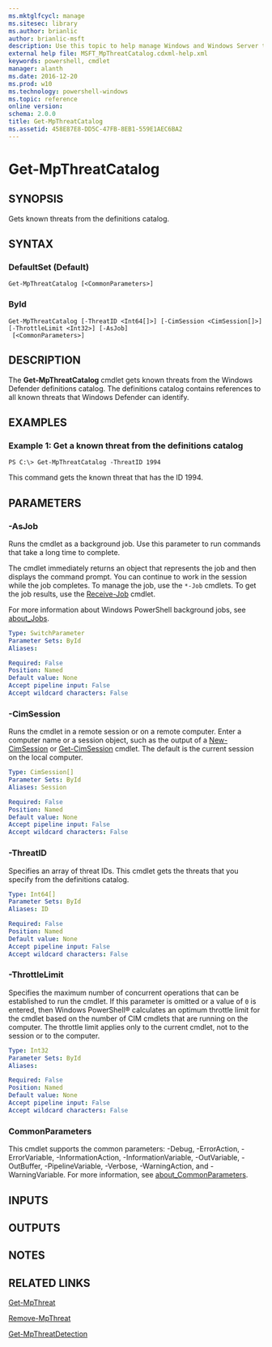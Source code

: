 ```yaml
---
ms.mktglfcycl: manage
ms.sitesec: library
ms.author: brianlic
author: brianlic-msft
description: Use this topic to help manage Windows and Windows Server technologies with Windows PowerShell.
external help file: MSFT_MpThreatCatalog.cdxml-help.xml
keywords: powershell, cmdlet
manager: alanth
ms.date: 2016-12-20
ms.prod: w10
ms.technology: powershell-windows
ms.topic: reference
online version: 
schema: 2.0.0
title: Get-MpThreatCatalog
ms.assetid: 458E87E8-DD5C-47FB-8EB1-559E1AEC6BA2
---
```


# Get-MpThreatCatalog

## SYNOPSIS
Gets known threats from the definitions catalog.

## SYNTAX

### DefaultSet (Default)
```
Get-MpThreatCatalog [<CommonParameters>]
```

### ById
```
Get-MpThreatCatalog [-ThreatID <Int64[]>] [-CimSession <CimSession[]>] [-ThrottleLimit <Int32>] [-AsJob]
 [<CommonParameters>]
```

## DESCRIPTION
The **Get-MpThreatCatalog** cmdlet gets known threats from the Windows Defender definitions catalog.
The definitions catalog contains references to all known threats that Windows Defender can identify.

## EXAMPLES

### Example 1: Get a known threat from the definitions catalog
```
PS C:\> Get-MpThreatCatalog -ThreatID 1994
```

This command gets the known threat that has the ID 1994.

## PARAMETERS

### -AsJob
Runs the cmdlet as a background job. Use this parameter to run commands that take a long time to complete. 

The cmdlet immediately returns an object that represents the job and then displays the command prompt. 
You can continue to work in the session while the job completes. 
To manage the job, use the `*-Job` cmdlets. 
To get the job results, use the [Receive-Job](http://go.microsoft.com/fwlink/?LinkID=113372) cmdlet. 

For more information about Windows PowerShell background jobs, see [about_Jobs](http://go.microsoft.com/fwlink/?LinkID=113251).

```yaml
Type: SwitchParameter
Parameter Sets: ById
Aliases: 

Required: False
Position: Named
Default value: None
Accept pipeline input: False
Accept wildcard characters: False
```

### -CimSession
Runs the cmdlet in a remote session or on a remote computer. 
Enter a computer name or a session object, such as the output of a [New-CimSession](http://go.microsoft.com/fwlink/p/?LinkId=227967) or [Get-CimSession](http://go.microsoft.com/fwlink/p/?LinkId=227966) cmdlet. 
The default is the current session on the local computer.

```yaml
Type: CimSession[]
Parameter Sets: ById
Aliases: Session

Required: False
Position: Named
Default value: None
Accept pipeline input: False
Accept wildcard characters: False
```

### -ThreatID
Specifies an array of threat IDs.
This cmdlet gets the threats that you specify from the definitions catalog.

```yaml
Type: Int64[]
Parameter Sets: ById
Aliases: ID

Required: False
Position: Named
Default value: None
Accept pipeline input: False
Accept wildcard characters: False
```

### -ThrottleLimit
Specifies the maximum number of concurrent operations that can be established to run the cmdlet.
If this parameter is omitted or a value of `0` is entered, then Windows PowerShell® calculates an optimum throttle limit for the cmdlet based on the number of CIM cmdlets that are running on the computer.
The throttle limit applies only to the current cmdlet, not to the session or to the computer.

```yaml
Type: Int32
Parameter Sets: ById
Aliases: 

Required: False
Position: Named
Default value: None
Accept pipeline input: False
Accept wildcard characters: False
```

### CommonParameters
This cmdlet supports the common parameters: -Debug, -ErrorAction, -ErrorVariable, -InformationAction, -InformationVariable, -OutVariable, -OutBuffer, -PipelineVariable, -Verbose, -WarningAction, and -WarningVariable. For more information, see [about_CommonParameters](http://go.microsoft.com/fwlink/?LinkID=113216).

## INPUTS

## OUTPUTS

## NOTES

## RELATED LINKS

[Get-MpThreat](./Get-MpThreat.md)

[Remove-MpThreat](./Remove-MpThreat.md)

[Get-MpThreatDetection](./Get-MpThreatDetection.md)

